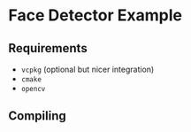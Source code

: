 # Face Detector Example

## Requirements

- `vcpkg` (optional but nicer integration)
- `cmake`
- `opencv`

## Compiling


